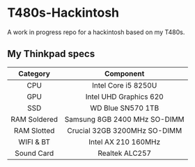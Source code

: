 # T480s-Hackintosh
A work in progress repo for a hackintosh based on my T480s.
## My Thinkpad specs
| Category | Component |
| :------: | :-------: |
| CPU | Intel Core i5 8250U |
| GPU | Intel UHD Graphics 620 |
| SSD | WD Blue SN570 1TB |
| RAM  Soldered | Samsung 8GB 2400 MHz SO-DIMM |
| RAM Slotted | Crucial 32GB 3200MHz SO-DIMM | 
| WIFI & BT | Intel AX 210 160MHz |
| Sound Card | Realtek ALC257 |
